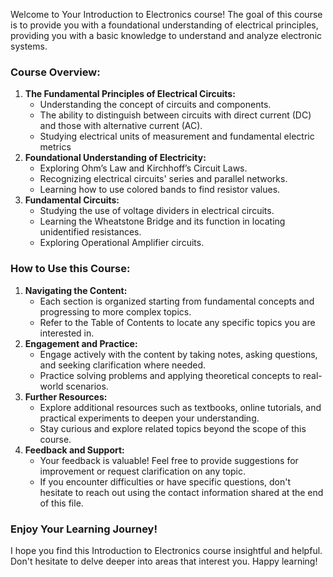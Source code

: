 Welcome to Your Introduction to Electronics course! The goal of this course is to provide you with a foundational understanding of electrical  principles, providing you with a basic knowledge to understand and analyze electronic systems.

### **Course Overview:**

1. **The Fundamental Principles of Electrical Circuits:**
    - Understanding the concept of circuits and components.
    - The ability to distinguish between circuits with direct current (DC) and those with alternative current (AC).
    - Studying electrical units of measurement and fundamental electric metrics
2. **Foundational Understanding of Electricity:**
    - Exploring Ohm’s Law and Kirchhoff’s Circuit Laws.
    - Recognizing electrical circuits' series and parallel networks.
    - Learning how to use colored bands to find resistor values.
3. **Fundamental Circuits:**
    - Studying the use of voltage dividers in electrical circuits.
    - Learning the Wheatstone Bridge and its function in locating unidentified resistances.
    - Exploring Operational Amplifier circuits.

### **How to Use this Course:**

1. **Navigating the Content:**
    - Each section is organized starting from fundamental concepts and progressing to more complex topics.
    - Refer to the Table of Contents to locate any specific topics you are interested in.
2. **Engagement and Practice:**
    - Engage actively with the content by taking notes, asking questions, and seeking clarification where needed.
    - Practice solving problems and applying theoretical concepts to real-world scenarios.
3. **Further Resources:**
    - Explore additional resources such as textbooks, online tutorials, and practical experiments to deepen your understanding.
    - Stay curious and explore related topics beyond the scope of this course.
4. **Feedback and Support:**
    - Your feedback is valuable! Feel free to provide suggestions for improvement or request clarification on any topic.
    - If you encounter difficulties or have specific questions, don't hesitate to reach out using the contact information shared at the end of this file.

### **Enjoy Your Learning Journey!**

I hope you find this Introduction to Electronics course insightful and helpful. Don't hesitate to delve deeper into areas that interest you. Happy learning!
